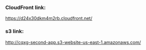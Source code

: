 ### CloudFront link:  
https://d24x30dkm4m2rb.cloudfront.net/

###  s3 link: 
http://cqxg-second-app.s3-website-us-east-1.amazonaws.com/
